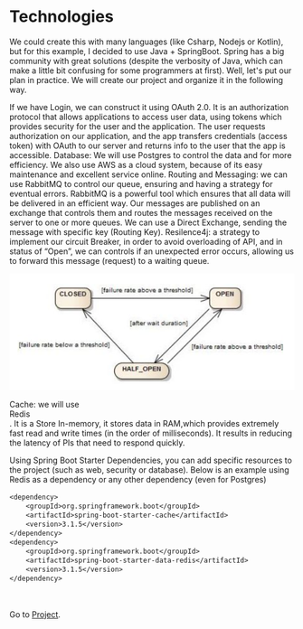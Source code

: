 # Technologies

We could create this with many languages (like Csharp, Nodejs or Kotlin), but for this example, I decided to use Java + SpringBoot. Spring has a big community with great solutions (despite the verbosity of Java, which can make a little bit confusing for some programmers at first). Well, let's put our plan in practice.
We will create our project and organize it in the following way.

If we have Login, we can construct it using OAuth 2.0. It is an authorization protocol that allows applications to access user data, using tokens which provides security for the user and the application. The user requests authorization on our application, and the app transfers credentials (access token)  with OAuth to our server and returns info to the user that the app is accessible.
Database: We will use Postgres to control the data and for more efficiency. We also use AWS as a cloud system, because of its easy maintenance and excellent service online.
Routing and Messaging: we can use RabbitMQ to control our queue, ensuring and having a strategy for eventual errors. RabbitMQ is a powerful tool which ensures that all data will be delivered in an efficient way. Our messages are published on an exchange that controls them and routes the messages received on the server to one or more queues.
We can use a Direct Exchange, sending the message with specific key (Routing Key).
Resilence4j: a strategy to implement our circuit Breaker, in order to avoid overloading of API, and in status of “Open”, we can controls if an unexpected error occurs, allowing us to forward this message (request) to a waiting queue. 


<img src="/images/resilence.png">

Cache: we will use <br>Redis</br>. It is a Store In-memory, it stores data in RAM,which provides extremely fast read and write times (in the order of milliseconds). It results in reducing the latency of PIs that need to respond quickly.

Using Spring Boot Starter Dependencies, you can add specific resources to the project (such as web, security or database). Below is an example using Redis as a dependency or any other dependency (even for Postgres)


	<dependency>
		<groupId>org.springframework.boot</groupId>
		<artifactId>spring-boot-starter-cache</artifactId>
		<version>3.1.5</version>
	</dependency>
	<dependency>
		<groupId>org.springframework.boot</groupId>
		<artifactId>spring-boot-starter-data-redis</artifactId>
		<version>3.1.5</version>
	</dependency>


<br><br>
Go to 
 [Project](https://github.com/RafaelDaitx/TestMazzaTech/blob/main/project.md).